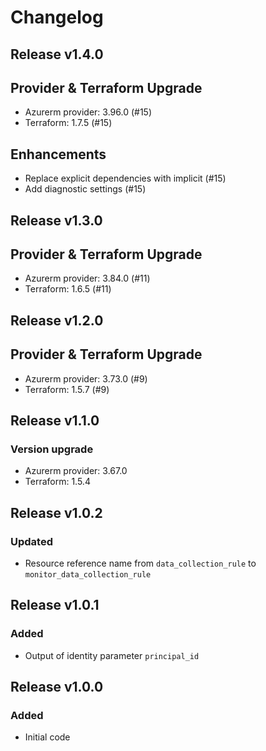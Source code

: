 # Changelog

## Release v1.4.0

## Provider & Terraform Upgrade

- Azurerm provider: 3.96.0 (#15)
- Terraform: 1.7.5 (#15)

## Enhancements

- Replace explicit dependencies with implicit (#15)
- Add diagnostic settings (#15)
   
## Release v1.3.0

## Provider & Terraform Upgrade
- Azurerm provider: 3.84.0 (#11)
- Terraform: 1.6.5 (#11)
   
## Release v1.2.0

## Provider & Terraform Upgrade
- Azurerm provider: 3.73.0 (#9)
- Terraform: 1.5.7 (#9)

   
## Release v1.1.0

### Version upgrade
-	Azurerm provider: 3.67.0
-	Terraform: 1.5.4
   
## Release v1.0.2

### Updated
- Resource reference name from `data_collection_rule` to `monitor_data_collection_rule`
   
## Release v1.0.1

### Added
- Output of identity parameter `principal_id` 
   
## Release v1.0.0

### Added

- Initial code
   